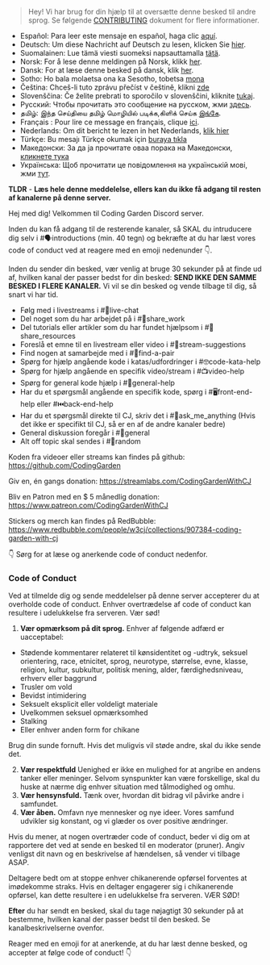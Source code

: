 > Hey! Vi har brug for din hjælp til at oversætte denne besked til andre sprog. Se følgende [CONTRIBUTING](./CONTRIBUTING.md) dokument for flere informationer.

- Español: Para leer este mensaje en español, haga clic [aquí](./README_SPANISH.md).
- Deutsch: Um diese Nachricht auf Deutsch zu lesen, klicken Sie [hier](./README_GERMAN.md).
- Suomalainen: Lue tämä viesti suomeksi napsauttamalla [tätä](./README_FINNISH.md).
- Norsk: For å lese denne meldingen på Norsk, klikk [her](./README_NORWEGIAN.md).
- Dansk: For at læse denne besked på dansk, klik [her](./README_DANISH.md).
- Sotho: Ho bala molaetsa ona ka Sesotho, tobetsa [mona](./README_SESOTHO.md)
- Čeština: Chceš-li tuto zprávu přečíst v češtině, klikni [zde](./README_CZECH.md)
- Slovenščina: Če želite prebrati to sporočilo v slovenščini, kliknite [tukaj](./README_SLOVENIAN.md).
- Русский: Чтобы прочитать это сообщение на русском, жми [здесь](./README_RUSSIAN.md).
- தமிழ்: இந்த செய்தியை தமிழ் மொழியில் படிக்க,கிளிக் செய்க [இங்கே](./README_TAMIL.md).
- Français : Pour lire ce message en français, clique [ici](./README_FRENCH.md).
- Nederlands: Om dit bericht te lezen in het Nederlands, [klik hier](./README_NEDERLANDS.md)
- Türkçe: Bu mesajı Türkçe okumak için [buraya tıkla](./README_TURKISH.md)
- Македонски: За да ја прочитате оваа порака на Македонски, [кликнете тука](./README_MACEDONIAN.md)
- Українська: Щоб прочитати це повідомлення на українській мові, жми [тут](./README_UKRAINIAN.md).

**TLDR** - **Læs hele denne meddelelse, ellers kan du ikke få adgang til resten af kanalerne på denne server.**

Hej med dig! Velkommen til Coding Garden Discord server.

Inden du kan få adgang til de resterende kanaler, så SKAL du intruducere dig selv i #🗣introductions (min. 40 tegn) og bekræfte at du har læst vores code of conduct ved at reagere med en emoji nedenunder 👇.

Inden du sender din besked, vær venlig at bruge 30 sekunder på at finde ud af, hvilken kanal der passer bedst for din besked:
**SEND IKKE DEN SAMME BESKED I FLERE KANALER.** Vi vil se din besked og vende tilbage til dig, så snart vi har tid.

- Følg med i livestreams i #🔴live-chat
- Del noget som du har arbejdet på i #🎨share_work
- Del tutorials eller artikler som du har fundet hjælpsom i #📖share_resources
- Foreslå et emne til en livestream eller video i #💭stream-suggestions
- Find nogen at samarbejde med i #👫find-a-pair
- Spørg for hjælp angående kode i katas/udfordringer i #🤓code-kata-help
- Spørg for hjælp angående en specifik video/stream i #📺video-help
- Spørg for general kode hjælp i #🌈general-help
- Har du et spørgsmål angående en specifik kode, spørg i #🖥front-end-help eller #⏮back-end-help
- Har du et spørgsmål direkte til CJ, skriv det i #🤔ask_me_anything (Hvis det ikke er specifikt til CJ, så er en af de andre kanaler bedre)
- General diskussion foregår i #💬general
- Alt off topic skal sendes i #🎲random

Koden fra videoer eller streams kan findes på github: <https://github.com/CodingGarden>

Giv en, én gangs donation: <https://streamlabs.com/CodingGardenWithCJ>

Bliv en Patron med en \$ 5 månedlig donation: <https://www.patreon.com/CodingGardenWithCJ>

Stickers og merch kan findes på RedBubble: <https://www.redbubble.com/people/w3cj/collections/907384-coding-garden-with-cj>

👇 Sørg for at læse og anerkende code of conduct nedenfor.

### **Code of Conduct**

Ved at tilmelde dig og sende meddelelser på denne server accepterer du at overholde code of conduct. Enhver overtrædelse af code of conduct kan resultere i udelukkelse fra serveren. Vær sød!

1. **Vær opmærksom på dit sprog.** Enhver af følgende adfærd er uacceptabel:

- Stødende kommentarer relateret til kønsidentitet og -udtryk, seksuel orientering, race, etnicitet, sprog, neurotype, størrelse, evne, klasse, religion, kultur, subkultur, politisk mening, alder, færdighedsniveau, erhverv eller baggrund
- Trusler om vold
- Bevidst intimidering
- Seksuelt eksplicit eller voldeligt materiale
- Uvelkommen seksuel opmærksomhed
- Stalking
- Eller enhver anden form for chikane

Brug din sunde fornuft. Hvis det muligvis vil støde andre, skal du ikke sende det.

2. **Vær respektfuld** Uenighed er ikke en mulighed for at angribe en andens tanker eller meninger. Selvom synspunkter kan være forskellige, skal du huske at nærme dig enhver situation med tålmodighed og omhu.
3. **Vær hensynsfuld.** Tænk over, hvordan dit bidrag vil påvirke andre i samfundet.
4. **Vær åben.** Omfavn nye mennesker og nye ideer. Vores samfund udvikler sig konstant, og vi glæder os over positive ændringer.

Hvis du mener, at nogen overtræder code of conduct, beder vi dig om at rapportere det ved at sende en besked til en moderator (pruner). Angiv venligst dit navn og en beskrivelse af hændelsen, så vender vi tilbage ASAP.

Deltagere bedt om at stoppe enhver chikanerende opførsel forventes at imødekomme straks. Hvis en deltager engagerer sig i chikanerende opførsel, kan dette resultere i en udelukkelse fra serveren. VÆR SØD!

**Efter** du har sendt en besked, skal du tage nøjagtigt 30 sekunder på at bestemme, hvilken kanal der passer bedst til den besked. Se kanalbeskrivelserne ovenfor.

Reager med en emoji for at anerkende, at du har læst denne besked, og accepter at følge code of conduct! 👇
